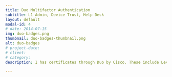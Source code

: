 ```yaml
---
title: Duo Multifactor Authentication
subtitle: L1 Admin, Device Trust, Help Desk
layout: default
modal-id: 4
# date: 2014-07-15
img: duo-badges.png
thumbnail: duo-badges-thumbnail.png
alt: duo-badges
# project-date: 
# client: 
# category: 
description: I has certificates through Duo by Cisco. These include Level 1 Adminstrator, Device Trust Certification, and Duo Help Desk Administrator. These credentials demonstrate my knowledge and ability to rollout and support an enterprise 2fa solution.

---
```

